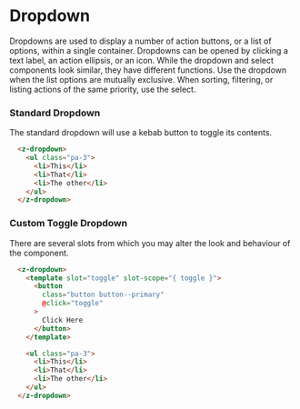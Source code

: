 # Dropdown

Dropdowns are used to display a number of action buttons, or a list of options, within a single container. Dropdowns can be opened by clicking a text label, an action ellipsis, or an icon. While the dropdown and select components look similar, they have different functions. Use the dropdown when the list options are mutually exclusive. When sorting, filtering, or listing actions of the same priority, use the select.


### Standard Dropdown

The standard dropdown will use a kebab button to toggle its contents.

<template>
  <div>
    <z-dropdown>
      <ul class="pa-3">
        <li>This</li>
        <li>That</li>
        <li>The other</li>
      </ul>
    </z-dropdown>
  </div>
</template>



``` html
  <z-dropdown>
    <ul class="pa-3">
      <li>This</li>
      <li>That</li>
      <li>The other</li>
    </ul>
  </z-dropdown>
```

### Custom Toggle Dropdown

There are several slots from which you may alter the look and behaviour of the component.

<template>
  <z-dropdown>
    <template slot="toggle" slot-scope="{ toggle }">
      <button
        class="button button--primary"
        @click="toggle"
      >
        Click Here
      </button>
    </template>

    <ul class="pa-3">
      <li>This</li>
      <li>That</li>
      <li>The other</li>
    </ul>
  </z-dropdown>
</template>

``` html
  <z-dropdown>
    <template slot="toggle" slot-scope="{ toggle }">
      <button
        class="button button--primary"
        @click="toggle"
      >
        Click Here
      </button>
    </template>

    <ul class="pa-3">
      <li>This</li>
      <li>That</li>
      <li>The other</li>
    </ul>
  </z-dropdown>
```


